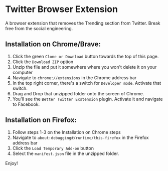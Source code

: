 # Twitter Browser Extension
A browser extension that removes the Trending section from Twitter. Break free from the social engineering.

## Installation on Chrome/Brave:
1. Click the green `Clone or Download` button towards the top of this page.
2. Click the `Download ZIP` option
3. Unzip the file and put it somewhere where you won't delete it on your computer
4. Navigate to `chrome://extensions` in the Chrome address bar
5. In the top right corner, there's a switch for `Developer mode`. Activate that switch.
6. Drag and Drop that unzipped folder onto the screen of Chrome.
7. You'll see the `Better Twitter Exstension` plugin. Activate it and navigate to Facebook.

## Installation on Firefox:
1. Follow steps 1-3 on the Installation on Chrome steps
2. Navigate to `about:debugging#/runtime/this-firefox` in the Firefox address bar
3. Click the `Load Temporary Add-on` button
4. Select the `manifest.json` file in the unzipped folder.

Enjoy!


